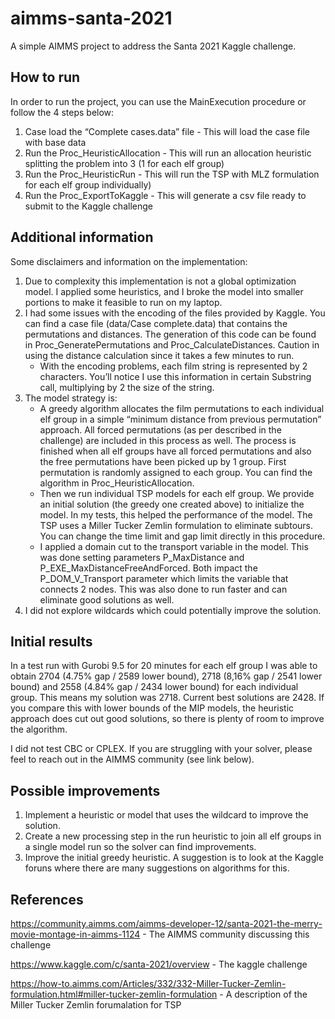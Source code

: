# aimms-santa-2021
A simple AIMMS project to address the Santa 2021 Kaggle challenge.

## How to run
In order to run the project, you can use the MainExecution procedure or follow the 4 steps below:
1. Case load the “Complete cases.data” file - This will load the case file with base data
3. Run the Proc_HeuristicAllocation - This will run an allocation heuristic splitting the problem into 3 (1 for each elf group)
4. Run the Proc_HeuristicRun - This will run the TSP with MLZ formulation for each elf group individually)
5. Run the Proc_ExportToKaggle - This will generate a csv file ready to submit to the Kaggle challenge

## Additional information
Some disclaimers and information on the implementation:
1. Due to complexity this implementation is not a global optimization model. I applied some heuristics, and I broke the model into smaller portions to make it feasible to run on my laptop.
2. I had some issues with the encoding of the files provided by Kaggle. You can find a case file (data/Case complete.data) that contains the permutations and distances. The generation of this code can be found in Proc_GeneratePermutations and Proc_CalculateDistances. Caution in using the distance calculation since it takes a few minutes to run.
    * With the encoding problems, each film string is represented by 2 characters. You’ll notice I use this information in certain Substring call, multiplying by 2 the size of the string.
3. The model strategy is:
    * A greedy algorithm allocates the film permutations to each individual elf group in a simple “minimum distance from previous permutation” approach. All forced permutations (as per described in the challenge) are included in this process as well. The process is finished when all elf groups have all forced permutations and also the free permutations have been picked up by 1 group. First permutation is randomly assigned to each group. You can find the algorithm in Proc_HeuristicAllocation.
    * Then we run individual TSP models for each elf group. We provide an initial solution (the greedy one created above) to initialize the model. In my tests, this helped the performance of the model. The TSP uses a Miller Tucker Zemlin formulation to eliminate subtours. You can change the time limit and gap limit directly in this procedure.
    * I applied a domain cut to the transport variable in the model. This was done setting parameters P_MaxDistance and P_EXE_MaxDistanceFreeAndForced. Both impact the P_DOM_V_Transport parameter which limits the variable that connects 2 nodes. This was also done to run faster and can eliminate good solutions as well.
4. I did not explore wildcards which could potentially improve the solution.

## Initial results

In a test run with Gurobi 9.5 for 20 minutes for each elf group I was able to obtain 2704 (4.75% gap / 2589 lower bound), 2718 (8,16% gap / 2541 lower bound) and 2558 (4.84% gap / 2434 lower bound) for each individual group. This means my solution was 2718. Current best solutions are 2428. If you compare this with lower bounds of the MIP models, the heuristic approach does cut out good solutions, so there is plenty of room to improve the algorithm.

I did not test CBC or CPLEX. If you are struggling with your solver, please feel to reach out in the AIMMS community (see link below).

 ## Possible improvements
 
1. Implement a heuristic or model that uses the wildcard to improve the solution.
2. Create a new processing step in the run heuristic to join all elf groups in a single model run so the solver can find improvements.
3. Improve the initial greedy heuristic. A suggestion is to look at the Kaggle foruns where there are many suggestions on algorithms for this.
 
 ## References
https://community.aimms.com/aimms-developer-12/santa-2021-the-merry-movie-montage-in-aimms-1124 - The AIMMS community discussing this challenge 

https://www.kaggle.com/c/santa-2021/overview - The kaggle challenge

https://how-to.aimms.com/Articles/332/332-Miller-Tucker-Zemlin-formulation.html#miller-tucker-zemlin-formulation - A description of the Miller Tucker Zemlin forumalation for TSP
 
